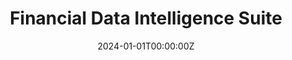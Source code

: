 ---
title: Financial Data Intelligence Suite
summary: In this project, I employed data engineering techniques and financial quantitative methods. The central focus involves automating the retrieval of financial data through APIs, with daily updates scheduled via crontab on a local machine. The gathered data is transferred to Azure Data Storage in its raw format. Activating Azure Data Factory triggers script execution in Databricks, emphasizing data cleaning and transformation to produce meaningful datasets The refined data is then utilized for visualization and predicting stock prices, establishing a comprehensive pipeline for effective financial data analysis and informed decision-making.

tags:
  - Data Engineering
date: '2024-01-01T00:00:00Z'

# Optional external URL for project (replaces project detail page).
external_link: https://mus514.github.io/ML_Pipeline_Hub/

image:
  focal_point: Smart
---